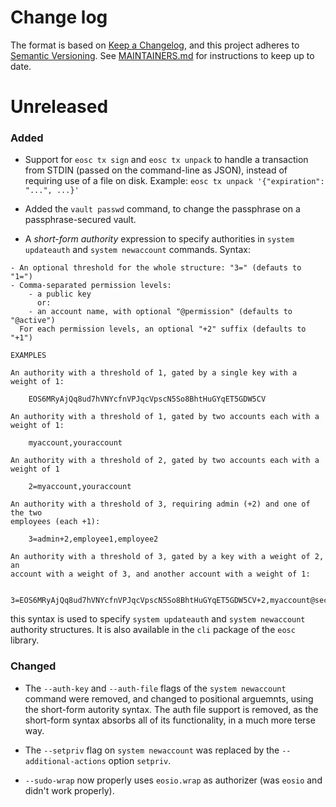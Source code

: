 # Change log

The format is based on
[Keep a Changelog](https://keepachangelog.com/en/1.0.0/), and this
project adheres to
[Semantic Versioning](https://semver.org/spec/v2.0.0.html). See
[MAINTAINERS.md](./MAINTAINERS.md) for instructions to keep up to
date.

# Unreleased

### Added

* Support for `eosc tx sign` and `eosc tx unpack` to handle a transaction from STDIN (passed on the command-line as JSON), instead of requiring use of a file on disk.  Example: `eosc tx unpack '{"expiration": "...", ...}'`

* Added the `vault passwd` command, to change the passphrase on a
  passphrase-secured vault.

* A _short-form authority_ expression to specify authorities in `system updateauth` and `system newaccount` commands. Syntax:

```
- An optional threshold for the whole structure: "3=" (defauts to "1=")
- Comma-separated permission levels:
    - a public key
      or:
    - an account name, with optional "@permission" (defaults to "@active")
  For each permission levels, an optional "+2" suffix (defaults to "+1")

EXAMPLES

An authority with a threshold of 1, gated by a single key with a
weight of 1:

    EOS6MRyAjQq8ud7hVNYcfnVPJqcVpscN5So8BhtHuGYqET5GDW5CV

An authority with a threshold of 1, gated by two accounts each with a weight of 1:

    myaccount,youraccount

An authority with a threshold of 2, gated by two accounts each with a weight of 1

    2=myaccount,youraccount

An authority with a threshold of 3, requiring admin (+2) and one of the two
employees (each +1):

    3=admin+2,employee1,employee2

An authority with a threshold of 3, gated by a key with a weight of 2, an
account with a weight of 3, and another account with a weight of 1:

    3=EOS6MRyAjQq8ud7hVNYcfnVPJqcVpscN5So8BhtHuGYqET5GDW5CV+2,myaccount@secureperm+3,youraccount
```

this syntax is used to specify `system updateauth` and `system
newaccount` authority structures.  It is also available in the `cli`
package of the `eosc` library.

### Changed

* The `--auth-key` and `--auth-file` flags of the `system newaccount` command were removed, and changed to positional arguemnts, using the short-form autority syntax. The auth file support is removed, as the short-form syntax absorbs all of its functionality, in a much more terse way.

* The `--setpriv` flag on `system newaccount` was replaced by the `--additional-actions` option `setpriv`.

* `--sudo-wrap` now properly uses `eosio.wrap` as authorizer (was `eosio` and didn't work properly).
